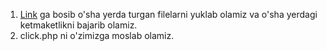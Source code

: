 1. <a href="https://github.com/Akhmadjonuz/clickuz-shopping-api-php">Link</a> ga bosib o'sha yerda turgan filelarni yuklab olamiz va o'sha yerdagi ketmaketlikni bajarib olamiz.<br/>
2. click.php ni o'zimizga moslab olamiz.

